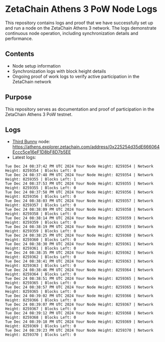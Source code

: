 # ZetaChain Athens 3 PoW Node Logs
This repository contains logs and proof that we have successfully set up and run a node on the ZetaChain Athens 3 network. The logs demonstrate continuous node operation, including synchronization details and performance.

## Contents
- Node setup information
- Synchronization logs with block height details
- Ongoing proof of work logs to verify active participation in the ZetaChain network

## Purpose
This repository serves as documentation and proof of participation in the ZetaChain Athens 3 PoW testnet.

## Logs

- [Third Bunny](https://thirdbunny.xyz/) node: https://athens.explorer.zetachain.com/address/0x225254d35dE666064Eccc5ce16eF1D8bF8D7b5EE
- Latest logs:
```
Tue Dec 24 08:37:42 PM UTC 2024 Your Node Height: 8259354 | Network Height: 8259354 | Blocks Left: 0
Tue Dec 24 08:37:48 PM UTC 2024 Your Node Height: 8259354 | Network Height: 8259355 | Blocks Left: 1
Tue Dec 24 08:37:53 PM UTC 2024 Your Node Height: 8259355 | Network Height: 8259355 | Blocks Left: 0
Tue Dec 24 08:37:58 PM UTC 2024 Your Node Height: 8259356 | Network Height: 8259356 | Blocks Left: 0
Tue Dec 24 08:38:03 PM UTC 2024 Your Node Height: 8259357 | Network Height: 8259357 | Blocks Left: 0
Tue Dec 24 08:38:09 PM UTC 2024 Your Node Height: 8259358 | Network Height: 8259358 | Blocks Left: 0
Tue Dec 24 08:38:14 PM UTC 2024 Your Node Height: 8259359 | Network Height: 8259359 | Blocks Left: 0
Tue Dec 24 08:38:19 PM UTC 2024 Your Node Height: 8259359 | Network Height: 8259359 | Blocks Left: 0
Tue Dec 24 08:38:25 PM UTC 2024 Your Node Height: 8259360 | Network Height: 8259360 | Blocks Left: 0
Tue Dec 24 08:38:30 PM UTC 2024 Your Node Height: 8259361 | Network Height: 8259361 | Blocks Left: 0
Tue Dec 24 08:38:35 PM UTC 2024 Your Node Height: 8259362 | Network Height: 8259362 | Blocks Left: 0
Tue Dec 24 08:38:41 PM UTC 2024 Your Node Height: 8259363 | Network Height: 8259363 | Blocks Left: 0
Tue Dec 24 08:38:46 PM UTC 2024 Your Node Height: 8259364 | Network Height: 8259364 | Blocks Left: 0
Tue Dec 24 08:38:51 PM UTC 2024 Your Node Height: 8259365 | Network Height: 8259365 | Blocks Left: 0
Tue Dec 24 08:38:57 PM UTC 2024 Your Node Height: 8259365 | Network Height: 8259365 | Blocks Left: 0
Tue Dec 24 08:39:02 PM UTC 2024 Your Node Height: 8259366 | Network Height: 8259366 | Blocks Left: 0
Tue Dec 24 08:39:07 PM UTC 2024 Your Node Height: 8259367 | Network Height: 8259367 | Blocks Left: 0
Tue Dec 24 08:39:12 PM UTC 2024 Your Node Height: 8259368 | Network Height: 8259368 | Blocks Left: 0
Tue Dec 24 08:39:18 PM UTC 2024 Your Node Height: 8259369 | Network Height: 8259369 | Blocks Left: 0
Tue Dec 24 08:39:23 PM UTC 2024 Your Node Height: 8259370 | Network Height: 8259370 | Blocks Left: 0
```
